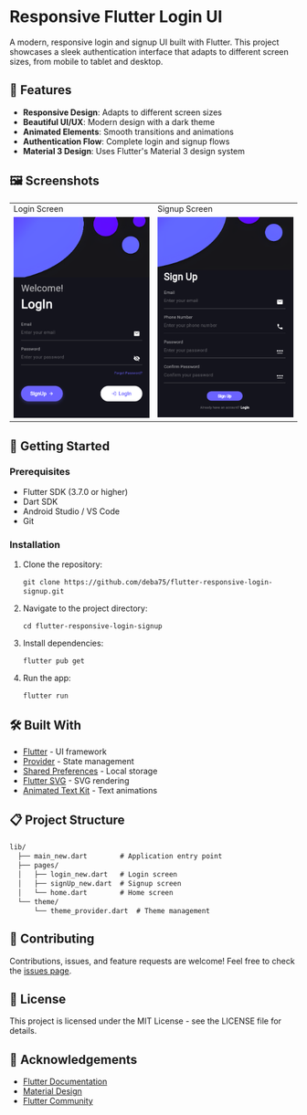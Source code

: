 # Responsive Flutter Login UI 

A modern, responsive login and signup UI built with Flutter. This project showcases a sleek authentication interface that adapts to different screen sizes, from mobile to tablet and desktop.

## 📱 Features

- **Responsive Design**: Adapts to different screen sizes
- **Beautiful UI/UX**: Modern design with a dark theme
- **Animated Elements**: Smooth transitions and animations
- **Authentication Flow**: Complete login and signup flows
- **Material 3 Design**: Uses Flutter's Material 3 design system

## 🖼️ Screenshots

<table>
  <tr>
    <td>Login Screen</td>
    <td>Signup Screen</td>
  </tr>  <tr>
    <td><img src="screenshots/login_screen.png" alt="Login Screen" width="400"/></td>
    <td><img src="screenshots/signup_screen.png" alt="Signup Screen" width="400"/></td>
  </tr>
</table>

## 🚀 Getting Started

### Prerequisites

- Flutter SDK (3.7.0 or higher)
- Dart SDK
- Android Studio / VS Code
- Git

### Installation

1. Clone the repository:
   ```
   git clone https://github.com/deba75/flutter-responsive-login-signup.git
   ```

2. Navigate to the project directory:
   ```
   cd flutter-responsive-login-signup
   ```

3. Install dependencies:
   ```
   flutter pub get
   ```

4. Run the app:
   ```
   flutter run
   ```

## 🛠️ Built With

- [Flutter](https://flutter.dev/) - UI framework
- [Provider](https://pub.dev/packages/provider) - State management
- [Shared Preferences](https://pub.dev/packages/shared_preferences) - Local storage
- [Flutter SVG](https://pub.dev/packages/flutter_svg) - SVG rendering
- [Animated Text Kit](https://pub.dev/packages/animated_text_kit) - Text animations

## 📋 Project Structure

```
lib/
  ├── main_new.dart        # Application entry point
  ├── pages/
  │   ├── login_new.dart   # Login screen
  │   ├── signUp_new.dart  # Signup screen
  │   └── home.dart        # Home screen
  └── theme/
      └── theme_provider.dart  # Theme management
```

## 🤝 Contributing

Contributions, issues, and feature requests are welcome! Feel free to check the [issues page](https://github.com/deba75/flutter-responsive-login-signup/issues).

## 📝 License

This project is licensed under the MIT License - see the LICENSE file for details.

## 🙏 Acknowledgements

- [Flutter Documentation](https://flutter.dev/docs)
- [Material Design](https://material.io/)
- [Flutter Community](https://flutter.dev/community)
